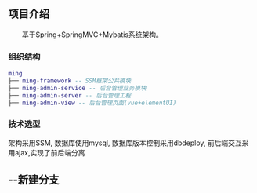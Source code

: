 ## 项目介绍
　　基于Spring+SpringMVC+Mybatis系统架构。
### 组织结构

``` lua
ming
├── ming-framework -- SSM框架公共模块
├── ming-admin-service -- 后台管理业务模块
├── ming-admin-server -- 后台管理工程
├── ming-admin-view -- 后台管理页面(vue+elementUI)

```

### 技术选型
   架构采用SSM,
   数据库使用mysql,
   数据库版本控制采用dbdeploy,
   前后端交互采用ajax,实现了前后端分离

--新建分支
----
